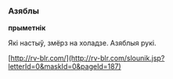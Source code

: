 ### Азяблы
**прыметнік**

Які настыў, змёрз на холадзе. Азяблыя рукі.

<a rel="author">[http://rv-blr.com/](http://rv-blr.com/slounik.jsp?letterId=0&maskId=0&pageId=187)</a>
